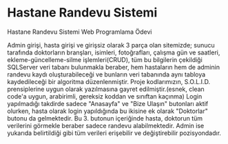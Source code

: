 # Hastane Randevu Sistemi
Hastane Randevu Sistemi Web Programlama Ödevi

Admin girişi, hasta girişi ve girişsiz olarak 3 parça olan sitemizde; sunucu tarafında doktorların branşları, isimleri, fotoğrafları, çalışma gün ve saatleri, ekleme-güncelleme-silme işlemleri(CRUD), tüm bu bilgilerin çekildiği SQLServer veri tabanı bulunmakla beraber, hem hastaların hem de adminin randevu kaydı oluşturabileceği ve bunların veri tabanında aynı tabloya kaydedileceği bir algoritma düzenlenmiştir.
Proje kodlarımızın, S.O.L.I.D. prensiplerine uygun olarak yazılmasına gayret edilmiştir.(esnek, clean code'a uygun, arabirimli, gereksiz koddan ve sınıftan kaçınma)
Login yapılmadığı takdirde sadece "Anasayfa" ve "Bize Ulaşın" butonları aktif olurken, hasta olarak login yapıldığında bu ikisine ek olarak "Doktorlar" butonu da gelmektedir. Bu 3. butonun içeriğinde hasta, doktorun tüm verilerini görmekle beraber sadece randevu alabilmektedir.
Admin ise yukarıda belirtildiği gibi tüm verileri erişebilir ve değiştirebilir pozisyondadır.
